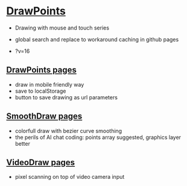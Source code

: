 # [DrawPoints](https://github.com/jht9629-nyu/DrawPoints)

- Drawing with mouse and touch series

- global search and replace to workaround caching in github pages
- ?v=16

## [DrawPoints pages](https://jht9629-nyu.github.io/DrawPoints/DrawPoints/)

- draw in mobile friendly way
- save to localStorage
- button to save drawing as url parameters

## [SmoothDraw pages](https://jht9629-nyu.github.io/DrawPoints/SmoothDraw/)

- colorfull draw with bezier curve smoothing
- the perils of AI chat coding: points array suggested, graphics layer better

## [VideoDraw pages](https://jht9629-nyu.github.io/DrawPoints/VideoDraw/)

- pixel scanning on top of video camera input
